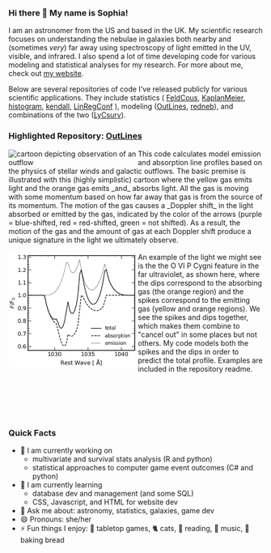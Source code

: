 <!--
**sflury/sflury** is a ✨ _special_ ✨ repository because its `README.md` (this file) appears on your GitHub profile.

Here are some ideas to get you started:
- 👯 I’m looking to collaborate on ...
- 🤔 I’m looking for help with ...
- 📫 How to reach me: s.r.flury@gmail.com
-->
### Hi there 👋 My name is Sophia!

I am an astronomer from the US and based in the UK. My scientific research focuses on understanding the nebulae in galaxies both 
nearby and (sometimes _very_) far away using spectroscopy of light emitted in the UV, visible, and infrared. 
I also spend a lot of time developing code for various modeling and statistical analyses for my research. For more
about me, check out [my website](https://sflury.github.io).

Below are several repositories of code I've released publicly for various scientific applications. They include
statistics (
[FeldCous](https://www.github.com/sflury/FeldCous),
[KaplanMeier](https://www.github.com/sflury/KaplanMeier),
[histogram](https://www.github.com/sflury/histogram),
[kendall](https://www.github.com/sflury/kendall), 
[LinRegConf](https://github.com/sflury/LinRegConf)
), modeling ([OutLines](https://www.github.com/sflury/OutLines), [redneb](https://www.github.com/sflury/RedNeb)), and
combinations of the two ([LyCsurv](https://github.com/sflury/LyCsurv)).

### Highlighted Repository: [OutLines](https://www.github.com/sflury/OutLines)

<img width="256" alt="cartoon depicting observation of an outflow" align="left" src="https://github.com/sflury/sflury/assets/42982705/8d3e1897-8c2d-456d-8efe-a2ffa49d24c4">
This code calculates model emission and absorption line profiles based on the physics of stellar winds and galactic
outflows. The basic premise is illustrated with this (highly simplistic) cartoon where the yellow gas emits
light and the orange gas emits _and_ absorbs light. All the gas is moving with some momentum based on how far
away that gas is from the source of its momentum. The motion of the gas causes a _Doppler shift_ in the light 
absorbed or emitted by the gas, indicated by the color of the arrows (purple = blue-shifted, red = red-shifted, 
green = not shifted). As a result, the motion of the gas and the 
amount of gas at each Doppler shift produce a unique signature in the light we ultimately observe.  <br><br>

<img width="256" alt="O VI profile" align="left" src="https://github.com/sflury/OutLines/blob/main/examps/ovi_examp.png">
An example of the light we might see is the the O VI P Cygni feature in the far ultraviolet, as shown here, where
the dips correspond to the absorbing gas (the orange region) and the spikes correspond to the emitting gas
(yellow and orange regions). We see the spikes and dips together, which makes them combine to "cancel out"
in some places but not others. My code models both the spikes and the dips in order to predict the total profile. 
Examples are included in the repository readme.
<br><br><br><br><br><br>

### Quick Facts
- 🔭 I am currently working on
  - multivariate and survival stats analysis (R and python)
  - statistical approaches to computer game event outcomes (C# and python)
- 🌱 I am currently learning
  - database dev and management (and some SQL)
  - CSS, Javascript, and HTML for website dev
- 💬 Ask me about: astronomy, statistics, galaxies, game dev
- 😄 Pronouns: she/her
- ⚡ Fun things I enjoy: 🎲 tabletop games, 🐈 cats, 📖 reading, 🎹 music, 🥖 baking bread
